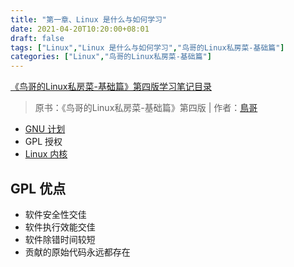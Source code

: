 ```yaml
---
title: "第一章、Linux 是什么与如何学习"
date: 2021-04-20T10:20:00+08:01
draft: false
tags: ["Linux","Linux 是什么与如何学习","鸟哥的Linux私房菜-基础篇"]
categories: ["Linux","鸟哥的Linux私房菜-基础篇"]
---
```


[《鸟哥的Linux私房菜-基础篇》第四版学习笔记目录](../dir)

> 原书：《鸟哥的Linux私房菜-基础篇》第四版 | 作者：[鳥哥](http://linux.vbird.org/)

- [GNU 计划](http://www.gnu.org/)
- GPL 授权
- [Linux 内核](https://www.kernel.org/)

## GPL 优点

- 软件安全性交佳
- 软件执行效能交佳
- 软件除错时间较短
- 贡献的原始代码永远都存在